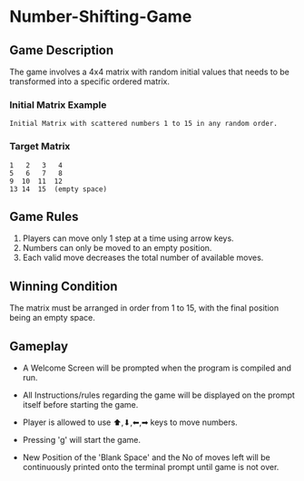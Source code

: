 # Number-Shifting-Game

## Game Description

The game involves a 4x4 matrix with random initial values that needs to be transformed into a specific ordered matrix.

### Initial Matrix Example

```
Initial Matrix with scattered numbers 1 to 15 in any random order.
```

### Target Matrix

```
1   2   3   4
5   6   7   8
9  10  11  12
13 14  15  (empty space)
```

## Game Rules

1. Players can move only 1 step at a time using arrow keys.
2. Numbers can only be moved to an empty position.
3. Each valid move decreases the total number of available moves.

## Winning Condition

The matrix must be arranged in order from 1 to 15, with the final position being an empty space.

## Gameplay
* A Welcome Screen will be prompted when the program is compiled and run.
  
* All Instructions/rules regarding the game will be displayed on the prompt itself before starting the game.

* Player is allowed to use ⬆,⬇,⬅,➡ keys to move numbers.
  
* Pressing 'g' will start the game.
* New Position of the 'Blank Space' and the No of moves left will be continuously printed onto the terminal prompt until game is not over.
